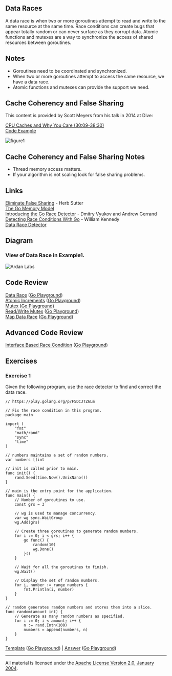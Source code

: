 ## Data Races

A data race is when two or more goroutines attempt to read and write to the same resource at the same time. Race conditions can create bugs that appear totally random or can never surface as they corrupt data. Atomic functions and mutexes are a way to synchronize the access of shared resources between goroutines.

## Notes

* Goroutines need to be coordinated and synchronized.
* When two or more goroutines attempt to access the same resource, we have a data race.
* Atomic functions and mutexes can provide the support we need.

## Cache Coherency and False Sharing
This content is provided by Scott Meyers from his talk in 2014 at Dive:

[CPU Caches and Why You Care (30:09-38:30)](https://youtu.be/WDIkqP4JbkE?t=1809)  
[Code Example](../../testing/benchmarks/falseshare/README.md)

![figure1](figure1.png)

## Cache Coherency and False Sharing Notes

* Thread memory access matters.
* If your algorithm is not scaling look for false sharing problems.

## Links

[Eliminate False Sharing](http://www.drdobbs.com/parallel/eliminate-false-sharing/217500206) - Herb Sutter    
[The Go Memory Model](https://golang.org/ref/mem)    
[Introducing the Go Race Detector](http://blog.golang.org/race-detector) - Dmitry Vyukov and Andrew Gerrand    
[Detecting Race Conditions With Go](http://www.goinggo.net/2013/09/detecting-race-conditions-with-go.html) - William Kennedy    
[Data Race Detector](https://golang.org/doc/articles/race_detector.html)    

## Diagram

### View of Data Race in Example1.

![Ardan Labs](data_race.png)

## Code Review

[Data Race](example1/example1.go) ([Go Playground](https://play.golang.org/p/zahCnOjS4Q1))  
[Atomic Increments](example2/example2.go) ([Go Playground](https://play.golang.org/p/DkqwruQwS-N))  
[Mutex](example3/example3.go) ([Go Playground](https://play.golang.org/p/T15uvr3SxHa))  
[Read/Write Mutex](example4/example4.go) ([Go Playground](https://play.golang.org/p/_n32wetlmSs))  
[Map Data Race](example5/example5.go) ([Go Playground](https://play.golang.org/p/ktWRjcJWNjw))

## Advanced Code Review

[Interface Based Race Condition](advanced/example1/example1.go) ([Go Playground](https://play.golang.org/p/fwRTeBQrZVW))

## Exercises

### Exercise 1
Given the following program, use the race detector to find and correct the data race.

	// https://play.golang.org/p/F5DCJTZ6Lm

	// Fix the race condition in this program.
	package main

	import (
		"fmt"
		"math/rand"
		"sync"
		"time"
	)

	// numbers maintains a set of random numbers.
	var numbers []int

	// init is called prior to main.
	func init() {
		rand.Seed(time.Now().UnixNano())
	}

	// main is the entry point for the application.
	func main() {
		// Number of goroutines to use.
		const grs = 3

		// wg is used to manage concurrency.
		var wg sync.WaitGroup
		wg.Add(grs)

		// Create three goroutines to generate random numbers.
		for i := 0; i < grs; i++ {
			go func() {
				random(10)
				wg.Done()
			}()
		}

		// Wait for all the goroutines to finish.
		wg.Wait()

		// Display the set of random numbers.
		for i, number := range numbers {
			fmt.Println(i, number)
		}
	}

	// random generates random numbers and stores them into a slice.
	func random(amount int) {
		// Generate as many random numbers as specified.
		for i := 0; i < amount; i++ {
			n := rand.Intn(100)
			numbers = append(numbers, n)
		}
	}

[Template](exercises/template1/template1.go) ([Go Playground](https://play.golang.org/p/Mzt11_xe_ou)) | 
[Answer](exercises/exercise1/exercise1.go) ([Go Playground](https://play.golang.org/p/KAakUVF_1k-))
___
All material is licensed under the [Apache License Version 2.0, January 2004](http://www.apache.org/licenses/LICENSE-2.0).
